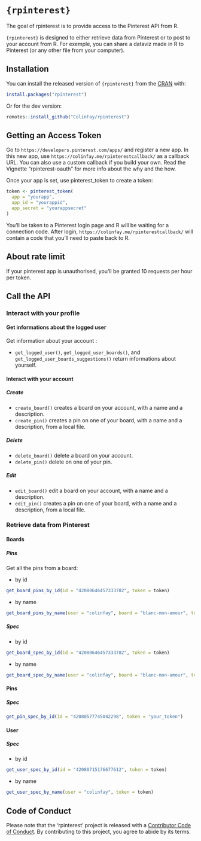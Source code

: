 
<!-- README.md is generated from README.Rmd. Please edit that file -->

# `{rpinterest}`

The goal of rpinterest is to provide access to the Pinterest API from R.

`{rpinterest}` is designed to either retrieve data from Pinterest or to
post to your account from R. For exemple, you can share a dataviz made
in R to Pinterest (or any other file from your computer).

## Installation

You can install the released version of `{rpinterest}` from the
[CRAN](https://CRAN.R-project.org) with:

``` r
install.packages("rpinterest")
```

Or for the dev version:

``` r
remotes::install_github("ColinFay/rpinterest")
```

## Getting an Access Token

Go to `https://developers.pinterest.com/apps/` and register a new app.
In this new app, use `https://colinfay.me/rpinterestcallback/` as a
callback URL. You can also use a custom callback if you build your own.
Read the Vignette “rpinterest-oauth” for more info about the why and the
how.

Once your app is set, use pinterest\_token to create a token:

``` r
token <- pinterest_token(
  app = "yourapp", 
  app_id = "yourappid", 
  app_secret = "yourappsecret"
)
```

You’ll be taken to a Pinterest login page and R will be waiting for a
connection code. After login, `https://colinfay.me/rpinterestcallback/`
will contain a code that you’ll need to paste back to R.

## About rate limit

If your pinterest app is unauthorised, you’ll be granted 10 requests per
hour per token.

## Call the API

### Interact with your profile

#### Get informations about the logged user

Get information about your account :

  - `get_logged_user()`, `get_logged_user_boards()`, and
    `get_logged_user_boards_suggestions()` return informations about
    yourself.

#### Interact with your account

##### Create

  - `create_board()` creates a board on your account, with a name and a
    description.
  - `create_pin()` creates a pin on one of your board, with a name and a
    description, from a local file.

##### Delete

  - `delete_board()` delete a board on your account.
  - `delete_pin()` delete on one of your pin.

##### Edit

  - `edit_board()` edit a board on your account, with a name and a
    description.
  - `edit_pin()` creates a pin on one of your board, with a name and a
    description, from a local file.

### Retrieve data from Pinterest

#### Boards

##### Pins

Get all the pins from a board:

  - by id

<!-- end list -->

``` r
get_board_pins_by_id(id = "42080646457333782", token = token)
```

  - by
name

<!-- end list -->

``` r
get_board_pins_by_name(user = "colinfay", board = "blanc-mon-amour", token = token)
```

##### Spec

  - by id

<!-- end list -->

``` r
get_board_spec_by_id(id = "42080646457333782", token = token)
```

  - by
name

<!-- end list -->

``` r
get_board_spec_by_name(user = "colinfay", board = "blanc-mon-amour", token = token)
```

#### Pins

##### Spec

``` r
get_pin_spec_by_id(id = "42080577745042298", token = "your_token")
```

#### User

##### Spec

  - by id

<!-- end list -->

``` r
get_user_spec_by_id(id = "42080715176677612", token = token)
```

  - by name

<!-- end list -->

``` r
get_user_spec_by_name(user = "colinfay", token = token)
```

## Code of Conduct

Please note that the ‘rpinterest’ project is released with a
[Contributor Code of Conduct](CODE_OF_CONDUCT.md). By contributing to
this project, you agree to abide by its terms.

